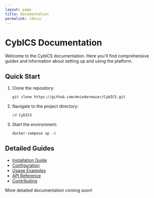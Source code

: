 ```yaml
---
layout: page
title: Documentation
permalink: /docs/
---
```


# CybICS Documentation

Welcome to the CybICS documentation. Here you'll find comprehensive guides and information about setting up and using the platform.

## Quick Start

1. Clone the repository:
   ```bash
   git clone https://github.com/mniedermaier/CybICS.git
   ```

2. Navigate to the project directory:
   ```bash
   cd CybICS
   ```

3. Start the environment:
   ```bash
   docker-compose up -d
   ```

## Detailed Guides

- [Installation Guide](./installation)
- [Configuration](./configuration)
- [Usage Examples](./examples)
- [API Reference](./api)
- [Contributing](./contributing)

More detailed documentation coming soon! 